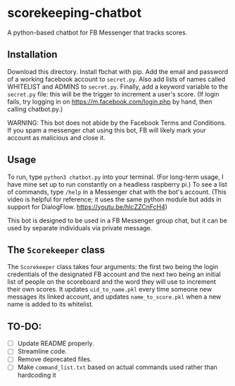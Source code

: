 # scorekeeping-chatbot
A python-based chatbot for FB Messenger that tracks scores.  

## Installation

Download this directory. Install fbchat with pip. Add the email and password of a working facebook account to `secret.py`. Also add lists of names called WHITELIST and ADMINS to `secret.py`. Finally, add a keyword variable to the `secret.py` file: this will be the trigger to increment a user's score.
(If login fails, try logging in on https://m.facebook.com/login.php by hand, then calling chatbot.py.)

WARNING: This bot does not abide by the Facebook Terms and Conditions. If you spam a messenger chat using this bot, FB will likely mark your account as malicious and close it.

## Usage

To run, type `python3 chatbot.py` into your terminal. (For long-term usage, I have mine set up to run constantly on a headless raspberry pi.) To see a list of commands, type `/help` in a Messenger chat with the bot's account. (This video is helpful for reference; it uses the same python module but adds in support for DialogFlow. https://youtu.be/hIcZZCnFcH4)

This bot is designed to be used in a FB Messenger group chat, but it can be used by separate individuals via private message.

## The `Scorekeeper` class

The `Scorekeeper` class takes four arguments: the first two being the login credentials of the designated FB account and the next two being an initial list of people on the scoreboard and the word they will use to increment their own scores. It updates `uid_to_name.pkl` every time someone new messages its linked account, and updates `name_to_score.pkl` when a new name is added to its whitelist.

## TO-DO:

- [ ] Update README properly.
- [ ] Streamline code.
- [ ] Remove deprecated files.
- [ ] Make `command_list.txt` based on actual commands used rather than hardcoding it
